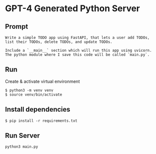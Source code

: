 # GPT-4 Generated Python Server

## Prompt
```
Write a simple TODO app using FastAPI, that lets a user add TODOs, list their TODOs, delete TODOs, and update TODOs.

Include a `__main__` section which will run this app using uvicorn. The python module where I save this code will be called `main.py`.
```

## Run
Create & activate virtual environment
```
$ python3 -m venv venv
$ source venv/bin/activate
```

## Install dependencies
```
$ pip install -r requirements.txt
```

## Run Server
```
python3 main.py
```